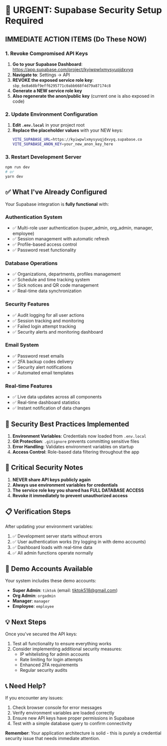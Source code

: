 # 🚨 URGENT: Supabase Security Setup Required

## IMMEDIATE ACTION ITEMS (Do These NOW)

### 1. Revoke Compromised API Keys
1. **Go to your Supabase Dashboard**: https://app.supabase.com/project/kyiwpwlxmysyuqjdxvyq
2. **Navigate to**: Settings → API
3. **REVOKE the exposed service role key**: `sbp_6e8a68bf9eff6295771c0abb668f4d79a87174c8`
4. **Generate a NEW service role key**
5. **Also regenerate the anon/public key** (current one is also exposed in code)

### 2. Update Environment Configuration
1. **Edit `.env.local`** in your project root
2. **Replace the placeholder values** with your NEW keys:
   ```bash
   VITE_SUPABASE_URL=https://kyiwpwlxmysyuqjdxvyq.supabase.co
   VITE_SUPABASE_ANON_KEY=your_new_anon_key_here
   ```

### 3. Restart Development Server
```bash
npm run dev
# or
yarn dev
```

## ✅ What I've Already Configured

Your Supabase integration is **fully functional** with:

### Authentication System
- ✅ Multi-role user authentication (super_admin, org_admin, manager, employee)
- ✅ Session management with automatic refresh
- ✅ Profile-based access control
- ✅ Password reset functionality

### Database Operations
- ✅ Organizations, departments, profiles management
- ✅ Schedule and time tracking system
- ✅ Sick notices and QR code management
- ✅ Real-time data synchronization

### Security Features
- ✅ Audit logging for all user actions
- ✅ Session tracking and monitoring
- ✅ Failed login attempt tracking
- ✅ Security alerts and monitoring dashboard

### Email System
- ✅ Password reset emails
- ✅ 2FA backup codes delivery
- ✅ Security alert notifications
- ✅ Automated email templates

### Real-time Features
- ✅ Live data updates across all components
- ✅ Real-time dashboard statistics
- ✅ Instant notification of data changes

## 🔧 Security Best Practices Implemented

1. **Environment Variables**: Credentials now loaded from `.env.local`
2. **Git Protection**: `.gitignore` prevents committing sensitive files
3. **Error Handling**: Validates environment variables on startup
4. **Access Control**: Role-based data filtering throughout the app

## 🚨 Critical Security Notes

1. **NEVER share API keys publicly again**
2. **Always use environment variables for credentials**
3. **The service role key you shared has FULL DATABASE ACCESS**
4. **Revoke it immediately to prevent unauthorized access**

## 📋 Verification Steps

After updating your environment variables:

1. ✅ Development server starts without errors
2. ✅ User authentication works (try logging in with demo accounts)
3. ✅ Dashboard loads with real-time data
4. ✅ All admin functions operate normally

## 🔐 Demo Accounts Available

Your system includes these demo accounts:
- **Super Admin**: `tiktok` (email: tiktok518@gmail.com)
- **Org Admin**: `orgadmin`
- **Manager**: `manager`
- **Employee**: `employee`

## 💡 Next Steps

Once you've secured the API keys:
1. Test all functionality to ensure everything works
2. Consider implementing additional security measures:
   - IP whitelisting for admin accounts
   - Rate limiting for login attempts
   - Enhanced 2FA requirements
   - Regular security audits

## 📞 Need Help?

If you encounter any issues:
1. Check browser console for error messages
2. Verify environment variables are loaded correctly
3. Ensure new API keys have proper permissions in Supabase
4. Test with a simple database query to confirm connectivity

**Remember**: Your application architecture is solid - this is purely a credential security issue that needs immediate attention.

